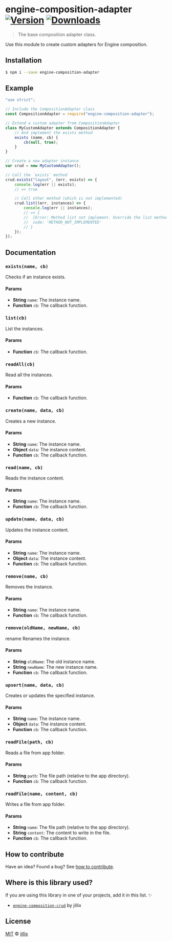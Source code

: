 # engine-composition-adapter [![Version](https://img.shields.io/npm/v/engine-composition-adapter.svg)](https://www.npmjs.com/package/engine-composition-adapter) [![Downloads](https://img.shields.io/npm/dt/engine-composition-adapter.svg)](https://www.npmjs.com/package/engine-composition-adapter)

> The base composition adapter class.

Use this module to create custom adapters for Engine composition.

## Installation

```sh
$ npm i --save engine-composition-adapter
```

## Example

```js
"use strict";

// Include the CompositionAdapter class
const CompositionAdapter = require("engine-composition-adapter");

// Extend a custom adapter from CompositionAdapter
class MyCustomAdapter extends CompositionAdapter {
    // And implement the exists method
    exists (name, cb) {
        cb(null, true);
    }
}

// Create a new adapter instance
var crud = new MyCustomAdapter();

// Call the `exists` method
crud.exists("layout", (err, exists) => {
    console.log(err || exists);
    // => true

    // Call other method (which is not implemented)
    crud.list((err, instances) => {
        console.log(err || instances);
        // => {
        //  [Error: Method list not implement. Override the list method in your adapter to implement this.]
        //  code: 'METHOD_NOT_IMPLEMENTED'
        // }
    });
});
```

## Documentation

### `exists(name, cb)`
Checks if an instance exists.

#### Params
- **String** `name`: The instance name.
- **Function** `cb`: The callback function.

### `list(cb)`
List the instances.

#### Params
- **Function** `cb`: The callback function.

### `readAll(cb)`
Read all the instances.

#### Params
- **Function** `cb`: The callback function.

### `create(name, data, cb)`
Creates a new instance.

#### Params
- **String** `name`: The instance name.
- **Object** `data`: The instance content.
- **Function** `cb`: The callback function.

### `read(name, cb)`
Reads the instance content.

#### Params
- **String** `name`: The instance name.
- **Function** `cb`: The callback function.

### `update(name, data, cb)`
Updates the instance content.

#### Params
- **String** `name`: The instance name.
- **Object** `data`: The instance content.
- **Function** `cb`: The callback function.

### `remove(name, cb)`
Removes the instance.

#### Params
- **String** `name`: The instance name.
- **Function** `cb`: The callback function.

### `remove(oldName, newName, cb)`
rename
Renames the instance.

#### Params
- **String** `oldName`: The old instance name.
- **String** `newName`: The new instance name.
- **Function** `cb`: The callback function.

### `upsert(name, data, cb)`
Creates or updates the specified instance.

#### Params
- **String** `name`: The instance name.
- **Object** `data`: The instance content.
- **Function** `cb`: The callback function.

### `readFile(path, cb)`
Reads a file from app folder.

#### Params
- **String** `path`: The file path (relative to the app directory).
- **Function** `cb`: The callback function.

### `readFile(name, content, cb)`
Writes a file from app folder.

#### Params
- **String** `name`: The file path (relative to the app directory).
- **String** `content`: The content to write in the file.
- **Function** `cb`: The callback function.

## How to contribute
Have an idea? Found a bug? See [how to contribute][contributing].

## Where is this library used?
If you are using this library in one of your projects, add it in this list. :sparkles:

 - [`engine-composition-crud`](https://github.com/jillix/engine-composition-crud#readme) by jillix

## License

[MIT][license] © [jillix][website]

[license]: http://showalicense.com/?fullname=jillix%20%3Ccontact%40jillix.com%3E%20(http%3A%2F%2Fjillix.com)&year=2015#license-mit
[website]: http://jillix.com
[contributing]: /CONTRIBUTING.md
[docs]: /DOCUMENTATION.md